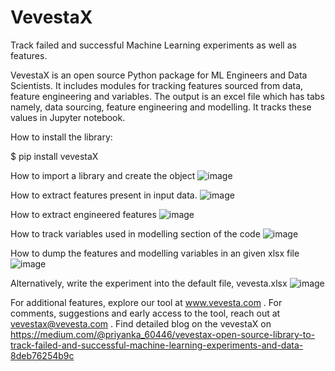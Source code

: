 # VevestaX
Track failed and successful Machine Learning experiments as well as features.

VevestaX is an open source Python package for ML Engineers and Data Scientists.  It includes modules for tracking features sourced from data, feature engineering and variables. The output is an excel file which has tabs namely, data sourcing, feature engineering and modelling. It tracks these values in Jupyter notebook.



How to install the library:

$ pip install vevestaX

How to import a library and create the object
![image](https://user-images.githubusercontent.com/81908188/140261967-6cf57c32-d58c-4f85-8eba-7a5387295fa1.png)

How to extract features present in input data.
![image](https://user-images.githubusercontent.com/81908188/140040983-87969009-2996-4320-8e28-513736dc2fab.png)

How to extract engineered features
![image](https://user-images.githubusercontent.com/81908188/140041279-7ecd6444-a9ba-4e87-a0e5-46435c759d18.png)

How to track variables used in modelling section of the code
![image](https://user-images.githubusercontent.com/81908188/140041422-97be7287-111d-40c3-bc8f-d921db90acf8.png)

How to dump the features and modelling variables in an given xlsx file
![image](https://user-images.githubusercontent.com/81908188/140653881-1698d7ba-1c0f-4879-8a96-a90123108165.png)

Alternatively, write the experiment into the default file, vevesta.xlsx
![image](https://user-images.githubusercontent.com/81908188/140653897-6654e94b-a332-49a2-a7b7-416cb5bded5c.png)


For additional features, explore our tool at www.vevesta.com .
For comments, suggestions and early access to the tool, reach out at vevestax@vevesta.com . 
Find detailed blog on the vevestaX on https://medium.com/@priyanka_60446/vevestax-open-source-library-to-track-failed-and-successful-machine-learning-experiments-and-data-8deb76254b9c
